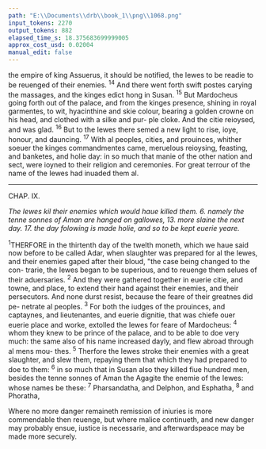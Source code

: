 ```yaml
---
path: "E:\\Documents\\drb\\book_1\\png\\1068.png"
input_tokens: 2270
output_tokens: 882
elapsed_time_s: 18.375683699999005
approx_cost_usd: 0.02004
manual_edit: false
---
```

the empire of king Assuerus, it should be notified, the Iewes
to be readie to be reuenged of their enemies. <sup>14</sup> And there
went forth swift postes carying the massages, and the kinges
edict hong in Susan. <sup>15</sup> But Mardocheus going forth out of
the palace, and from the kinges presence, shining in royal
garmentes, to wit, hyacinthine and skie colour, bearing a
golden crowne on his head, and clothed with a silke and pur-
ple cloke. And the citie reioysed, and was glad. <sup>16</sup> But to the
Iewes there semed a new light to rise, ioye, honour, and
dauncing. <sup>17</sup> With al peoples, cities, and prouinces, whither
soeuer the kinges commandmentes came, meruelous reioysing,
feasting, and banketes, and holie day: in so much that
manie of the other nation and sect, were ioyned to their religion
and ceremonies. For great terrour of the name of the
Iewes had inuaded them al.

[^1]: L ch. 16. v. 1.

<hr>

CHAP. IX.

*The Iewes kil their enemies which would haue killed them. 6. namely the
tenne sonnes of Aman are hanged on gallowes, 13. more slaine the next day.
17. the day folowing is made holie, and so to be kept euerie yeare.*

<sup>1</sup>THERFORE in the thirtenth day of the twelth moneth,
which we haue said now before to be called Adar, when
slaughter was prepared for al the Iewes, and their enemies
gaped after their bloud, "the case being changed to the con-
trarie, the Iewes began to be superious, and to reuenge
them selues of their aduersaries. <sup>2</sup> And they were gathered
together in euerie citie, and towne, and place, to extend
their hand against their enemies, and their persecutors. And
none durst resist, because the feare of their greatnes did pe-
netrate al peoples. <sup>3</sup> For both the iudges of the prouinces,
and captaynes, and lieutenantes, and euerie dignitie, that was
chiefe ouer euerie place and worke, extolled the Iewes for
feare of Mardocheus: <sup>4</sup> whom they knew to be prince of the
palace, and to be able to doe very much: the same also of his
name increased dayly, and flew abroad through al mens mou-
thes. <sup>5</sup> Therfore the Iewes stroke their enemies with a great
slaughter, and slew them, repaying them that which they had
prepared to doe to them: <sup>6</sup> in so much that in Susan also
they killed fiue hundred men, besides the tenne sonnes of
Aman the Agagite the enemie of the Iewes: whose names be
these: <sup>7</sup> Pharsandatha, and Delphon, and Esphatha, <sup>8</sup> and
Phoratha,

<aside>Where no more danger remaineth remission of iniuries is more commendable then reuenge, but where malice continueth, and new danger may probably ensue, iustice is necessarie, and afterwardspeace may be made more securely.</aside>